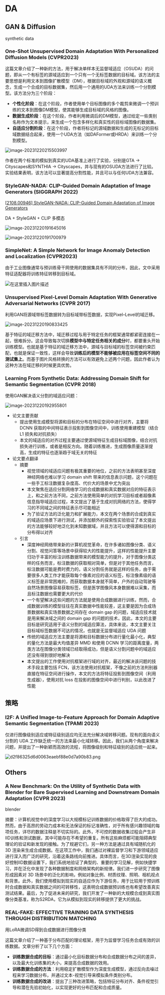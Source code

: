 # DA



## GAN & Diffusion

synthetic data

### One-Shot Unsupervised Domain Adaptation With Personalized Diffusion Models (CVPR2023)

这篇文章介绍了一种新的方法，用于解决单样本无监督域适应（OSUDA）的问题，即从一个有标签的源域适应到一个只有一个无标签数据的目标域。该方法的主要思想是利用文本到图像扩散模型（DM），根据目标域的外观和源域的语义概念，生成一个合成的目标数据集，然后用一个通用的UDA方法来训练一个分割模型。该方法分为三个阶段：

- **个性化阶段**：在这个阶段，作者使用单个目标图像的多个裁剪来微调一个预训练的文本到图像DM模型，使其能够生成目标域的风格的图像。
- **数据生成阶段**：在这个阶段，作者利用微调后的DM模型，通过给定一些类别名称作为文本提示，来生成一个包含多样化和真实性的目标域图像的数据集。
- **自适应分割阶段**：在这个阶段，作者将标记的源域数据和生成的无标记的目标域数据结合起来，使用一个UDA方法（如DAFormer或HRDA）来训练一个分割模型。

![image-20231220215503997](https://raw.gitmirror.com/da5sdasddasa/image/main/202312202155030.png)

作者在两个标准的模拟到真实的UDA基准上进行了实验，分别是GTA → Cityscapes和SYNTHIA → Cityscapes，并与现有的OSUDA方法进行了比较。实验结果表明，该方法可以显著提高分割性能，并且可以与任何UDA方法兼容。

### StyleGAN-NADA: CLIP-Guided Domain Adaptation of Image Generators (SIGGRAPH 2022)

[[2108.00946\] StyleGAN-NADA: CLIP-Guided Domain Adaptation of Image Generators](https://arxiv.org/abs/2108.00946)

DA + StyleGAN + CLIP 多模态 

![image-20231220191645016](https://raw.gitmirror.com/da5sdasddasa/image/main/202312201916044.png)

![image-20231220191700979](https://raw.gitmirror.com/da5sdasddasa/image/main/202312201917004.png)



### SimpleNet: A Simple Network for Image Anomaly Detection and Localization (CVPR2023)

由于工业图像通常与预训练骨干网使用的数据集具有不同的分布，因此，文中采用特征适配器将训练特征转移到目标域。

![在这里插入图片描述](https://raw.gitmirror.com/da5sdasddasa/image/main/202312201645152.png)



### Unsupervised Pixel-Level Domain Adaptation With Generative Adversarial Networks (CVPR 2017)

利用GAN将源域带标签数据转为目标域带标签数据，实现Pixel–Level的域迁移。

![image-20231220190833425](https://raw.gitmirror.com/da5sdasddasa/image/main/202312201908478.png)

基于特征的域迁移方法中，域迁移过程与用于特定任务的框架通常都紧密连接在一起，很难拆分。这会导致每次切换**模型中与特定任务相关的成分**时，都要重头开始训练模型。也就是基于特征的域迁移方法中，源域与目标域的标签空间被约束匹配，也就是保证一致性，这样会导致**训练后的模型不能够被应用在标签空间不同的测试集上**。而基于图片风格转换的方法可以有效避免上述两个问题，因此作者认为这种方法在域迁移的时候更具优势。



### Learning From Synthetic Data: Addressing Domain Shift for Semantic Segmentation (CVPR 2018)

使用GAN解决语义分割的域适应问题：

![image-20231220192955801](https://raw.gitmirror.com/da5sdasddasa/image/main/202312201929860.png)

- 论文主要贡献
  - 提出使用生成模型将源和目标的分布在特征空间中进行对齐，主要将 DCNN 获取的中间特征表示投影到图像空间中，训练使用重建模型（结合 L1 损失和对抗损失）
  - 本文的域适应的对齐过程主要通过使源域特征生成目标域图像，结合对抗损失进行训练，或者是相反方向。随着训练推进，生成图像质量逐渐提高，生成的特征也逐渐趋于域无关的特征
- 论文要点翻译
  - 摘要
    - 视觉领域的域适应问题有极其重要的地位，之前的方法表明甚至深度神经网络也难以学习 domain shift 带来的信息表示问题，这个问题在一些手工标注数据复杂度高、代价大的场景中尤为突出
    - 本文聚焦在适应分割网络学习的合成数据和真实数据对应的特征表示上，和之前方法不同，之前方法使用简单的对抗学习目标或者超像素信息指导域适应过程，本文提出了基于生成对抗网络的方法，使得学习的不同域之间的特征表示尽可能相近
    - 为了验证方法的泛化能力和扩展能力，本文在两个场景的合成到真实的域适应场景下进行测试，并添加额外的探索性实验验证了本文提出的方法能够较好地泛化到未知数据域，并且方法可以使得源和目标的分布得以对齐
  - 引言
    - 深度神经网络带来新的计算机视觉革命，在许多诸如图像分类、语义分割、视觉问答等场景中获得较大的性能提升，这样的性能提升主要归功于丰富的标注训练数据带来的模型能力的提升，对于图像分类这样的任务而言，标注数据的获取相对简单，但是对于其他任务而言，标注数据可能是费时费力的，语义分割任务就是这样的任务，由于需要很多人类工作才能获取每个像素对应的语义标签，标注像素级的语义标签是非常困难的，而获取数据本身就不简单，户外的自动驾驶等自然场景图像容易获取标签，但是医学图像风本身数据难以采集，而且标注数据也需要更大的代价
    - 一个有望解决这些问题的方法就是使用合成数据进行训练，然而，合成数据训练的模型往往在真实数据中性能较差，这主要是因为合成场景数据和真实场景数据之间存在 domain gap 的问题，域适应技术就是用来解决域之间的 domain gap 的问题的技术，因此，本文的主要目标是研究适用于语义分割的域适应算法，具体来说，本文主要关注目标域标签数据不可达的情况，也就是无监督域适应 UDA 问题
    - 传统的域适应方法主要是将源和目标数据分布进行量化最小化，典型的量化方法是最大均值差异 MMD 和使用 DCNN 学习的距离度量，两类方法在图像分类领域已经取得成功，但是语义分割问题中的域适应还没有得到很好地解决
    - 本文提出的工作使用对抗框架进行域的对齐，最近的解决该问题的技术手段主要包括 FCN，该方法使用对抗框架，不像之前的方法判别器直接在特征空间进行操作，本文的方法将特征投影到图像空间（利用生成器），使用对抗 loss 在投影的图像空间中进行判别，以此改进了性能

## 策略

### I2F: A Unified Image-to-Feature Approach for Domain Adaptive Semantic Segmentation (TPAMI 2023)

仅进行图像级别适应或特征级别适应均无法充分解决域转移问题。现有的面向语义分割的 UDA 工作缺乏统一的方法来最小化域转移。因此，我们从两个角度来解决问题，并提出了一种新颖而高效的流程，将图像级别和特征级别的适应统一起来。

![d2f86325d6d0063eaebf88e0d7a90b83.png](https://raw.gitmirror.com/da5sdasddasa/image/main/202312201638906.png)



## Others

### A New Benchmark: On the Utility of Synthetic Data with Blender for Bare Supervised Learning and Downstream Domain Adaptation (CVPR 2023)

blender

摘要：计算机视觉中的深度学习以大规模标记训练数据的价格取得了巨大的成功。然而，由于高昂的劳动力成本和无法保证的标记准确性，对于所有感兴趣领域的每项任务，详尽的数据注释是不切实际的。此外，不可控的数据收集过程会产生非IID训练和测试数据，其中可能存在不希望的重复。所有这些麻烦都可能阻碍典型理论的验证和新发现的接触。为了规避它们，另一种方法是通过具有域随机化的 3D 渲染来生成合成数据。在这项工作中，我们通过对裸监督学习和下游领域适应进行深入而广泛的研究，沿着这条路线向前推进。具体而言，在3D渲染实现的良好控制IID数据设置下，我们系统地验证了典型的、重要的学习见解，例如快捷学习，并在泛化中发现了各种数据制度和网络架构的新规律。我们进一步研究了图像形成因素对 3D 场景中的泛化的影响，例如对象比例、材质纹理、照明、相机视点和背景。此外，我们使用模拟到现实的自适应作为下游任务，用于比较用于预训练时合成数据和真实数据之间的可转移性，这表明合成数据预训练也有希望改善真实测试结果。最后，为了促进未来的研究，我们开发了一种新的大规模合成到真实图像分类基准，称为S2RDA，它为从模拟到现实的转移提供了更大的挑战。



### REAL-FAKE: EFFECTIVE TRAINING DATA SYNTHESIS THROUGH DISTRIBUTION MATCHING

用LoRA微调SD得到合成数据进行图像分类

这篇文章介绍了一种基于分布匹配的理论框架，用于为监督学习任务合成有效的训练数据。文章分析了以下几个方面：

- **训练数据合成的目标**：通过最小化目标数据分布和合成数据分布之间的差异，以及最大化训练集的大小，来提高合成数据的效用。
- **训练数据合成的方法**：利用稳定扩散模型作为深度生成模型，通过反向去噪过程来学习数据分布，并通过文本-视觉引导来模拟条件类别分布。
- **训练数据合成的改进**：提出了三种改进策略，包括特征分布对齐、条件视觉引导和潜在先验初始化，以实现更好的分布匹配和合成质量。
